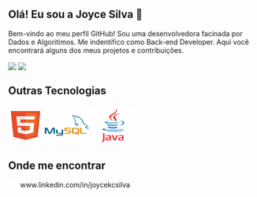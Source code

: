 ## Olá! Eu sou a Joyce Silva 👋

Bem-vindo ao meu perfil GitHub! Sou uma desenvolvedora facinada por Dados e Algoritimos. Me indentifico como Back-end Developer. Aqui você encontrará alguns dos meus projetos e contribuições.

<div style="display: inline_block">
  <img align="center" height="240"  src="https://github-readme-stats.vercel.app/api/top-langs/?username=JoyceKCsilva&theme=radical&locale=pt-br">
  <img align="center" height="240"  src="https://github-readme-stats.vercel.app/api?username=JoyceKCsilva&show_icons=true&theme=radical&locale=pt-br">
</div>

## Outras Tecnologias

<div style="display: inline_block">
  <img align="center" height="60" width="70" src="https://raw.githubusercontent.com/devicons/devicon/master/icons/html5/html5-original.svg">
  <img align="center" height="80" width="90" src="https://github.com/devicons/devicon/blob/master/icons/mysql/mysql-original-wordmark.svg">
  <img align="center" height="70" width="90" src="https://github.com/devicons/devicon/blob/master/icons/java/java-original-wordmark.svg">
</div>

## Onde me encontrar

<div style="display: inline_block">
<img align="center" height="20" width="20" src="https://github.com/JoyceKCsilva/Imagens/blob/main/Geral/linkedin.png"> 
www.linkedin.com/in/joycekcsilva
</div>
